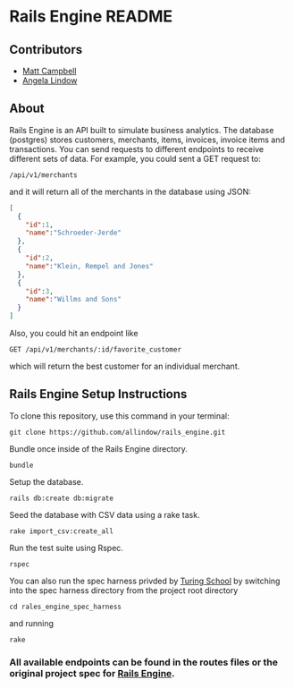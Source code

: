 # Rails Engine README

## Contributors
* [Matt Campbell](https://github.com/matthewecampbell)
* [Angela Lindow](https://github.com/allindow)

## About
Rails Engine is an API built to simulate business analytics.  The database (postgres) stores customers, merchants, items, invoices, invoice items and transactions.  You can send requests to different endpoints to receive different sets of data.  For example, you could sent a GET request to:

```
/api/v1/merchants
```
and it will return all of the merchants in the database using JSON:

``` json
[
  {
    "id":1,
    "name":"Schroeder-Jerde"
  },
  {
    "id":2,
    "name":"Klein, Rempel and Jones"
  },
  {
    "id":3,
    "name":"Willms and Sons"
  }
]
```

Also, you could hit an endpoint like

```
GET /api/v1/merchants/:id/favorite_customer
```
which will return the best customer for an individual merchant.


## Rails Engine Setup Instructions

To clone this repository, use this command in your terminal:
```
git clone https://github.com/allindow/rails_engine.git
```
Bundle once inside of the Rails Engine directory.
```
bundle
```
Setup the database.
```
rails db:create db:migrate
```
Seed the database with CSV data using a rake task.
```
rake import_csv:create_all
```
Run the test suite using Rspec.
```
rspec
```
You can also run the spec harness privded by [Turing School](https://github.com/turingschool) by switching into the spec harness directory from the project root directory
```
cd rales_engine_spec_harness
```
and running
```
rake
```

### All available endpoints can be found in the routes files or the original project spec for [Rails Engine](https://github.com/turingschool/lesson_plans/blob/master/ruby_03-professional_rails_applications/rails_engine.md).
